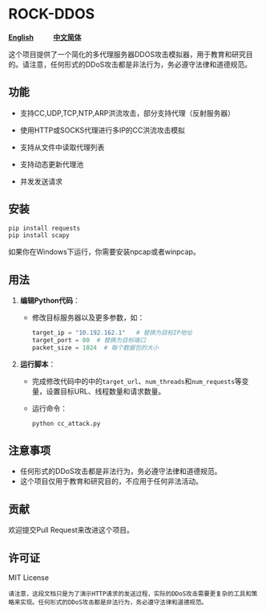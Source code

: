 # ROCK-DDOS

[**English**](README.md)&nbsp;&nbsp;&nbsp;&nbsp;&nbsp;&nbsp;&nbsp;&nbsp;&nbsp;&nbsp;[**中文简体**](README_ZH-CN.md)

这个项目提供了一个简化的多代理服务器DDOS攻击模拟器，用于教育和研究目的。请注意，任何形式的DDoS攻击都是非法行为，务必遵守法律和道德规范。

## 功能

- 支持CC,UDP,TCP,NTP,ARP洪流攻击，部分支持代理（反射服务器）

- 使用HTTP或SOCKS代理进行多IP的CC洪流攻击模拟
- 支持从文件中读取代理列表
- 支持动态更新代理池
- 并发发送请求

## 安装

```bash
pip install requests
pip install scapy
```

如果你在Windows下运行，你需要安装npcap或者winpcap。

## 用法

1. **编辑Python代码**：
   
   - 修改目标服务器以及更多参数，如：
     ```python
     target_ip = "10.192.162.1"   # 替换为目标IP地址
     target_port = 80  # 替换为目标端口
     packet_size = 1024  # 每个数据包的大小
     ```
2. **运行脚本**：
   
   - 完成修改代码中的中的`target_url`、`num_threads`和`num_requests`等变量，设置目标URL、线程数量和请求数量。
   - 运行命令：
     
     ```bash
     python cc_attack.py
     ```

## 注意事项

- 任何形式的DDoS攻击都是非法行为，务必遵守法律和道德规范。
- 这个项目仅用于教育和研究目的，不应用于任何非法活动。

## 贡献

欢迎提交Pull Request来改进这个项目。

## 许可证

MIT License

```
请注意，这段文档只是为了演示HTTP请求的发送过程，实际的DDoS攻击需要更复杂的工具和策略来实现。任何形式的DDoS攻击都是非法行为，务必遵守法律和道德规范。
```
